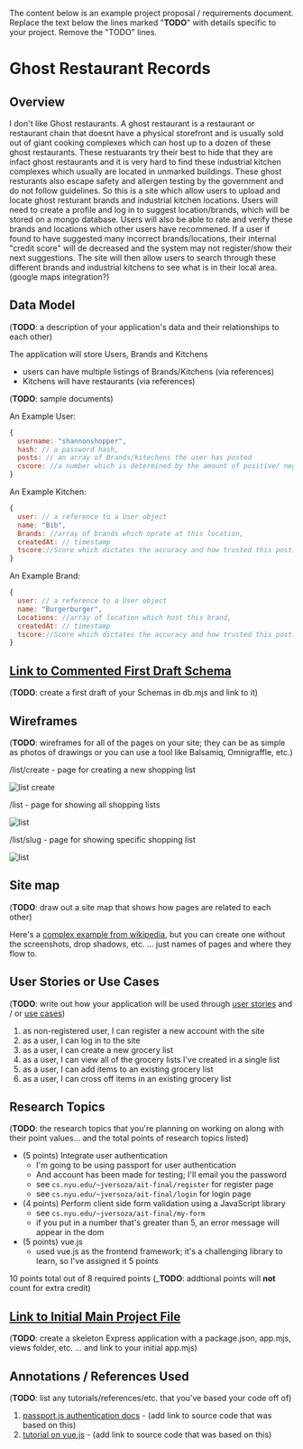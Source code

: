 The content below is an example project proposal / requirements document. Replace the text below the lines marked "__TODO__" with details specific to your project. Remove the "TODO" lines.

# Ghost Restaurant Records

## Overview

I don't like Ghost restaurants. A ghost restaurant is a restaurant or restaurant chain that doesnt have a physical storefront and is usually sold out of giant cooking complexes which can host up to a dozen of these ghost restaurants. These restuarants try their best to hide that they are infact ghost restaurants and it is very hard to find these industrial kitchen complexes which usually are located in unmarked buildings. These ghost resturants also escape safety and allergen testing by the government and do not follow guidelines. So this is a site which allow users to upload and locate ghost resturant brands and industrial kitchen locations. Users will need to create a profile and log in to suggest location/brands, which will be stored on a mongo database. Users will also be able to rate and verify these brands and locations which other users have recommened. If a user if found to have suggested many incorrect brands/locations, their internal "credit score" will de decreased and the system may not register/show their next suggestions. The site will then allow users to search through these different brands and industrial kitchens to see what is in their local area. (google maps integration?)



## Data Model

(__TODO__: a description of your application's data and their relationships to each other) 

The application will store Users, Brands and Kitchens

* users can have multiple listings of Brands/Kitchens (via references)
* Kitchens will have restaurants (via references)

(__TODO__: sample documents)

An Example User:

```javascript
{
  username: "shannonshopper",
  hash: // a password hash,
  posts: // an array of Brands/kitechens the user has posted
  cscore: //a number which is determined by the amount of positive/ negative verifications the user has recived
}
```

An Example Kitchen:

```javascript
{
  user: // a reference to a User object
  name: "Bib",
  Brands: //array of brands which oprate at this location,
  createdAt: // timestamp
  tscore://Score which dictates the accuracy and how trusted this posting is
}
```
An Example Brand:
```javascript
{
  user: // a reference to a User object
  name: "Burgerburger",
  Locations: //array of location which host this brand,
  createdAt: // timestamp
  tscore://Score which dictates the accuracy and how trusted this posting is
}
```


## [Link to Commented First Draft Schema](db.mjs) 

(__TODO__: create a first draft of your Schemas in db.mjs and link to it)

## Wireframes

(__TODO__: wireframes for all of the pages on your site; they can be as simple as photos of drawings or you can use a tool like Balsamiq, Omnigraffle, etc.)

/list/create - page for creating a new shopping list

![list create](documentation/list-create.png)

/list - page for showing all shopping lists

![list](documentation/list.png)

/list/slug - page for showing specific shopping list

![list](documentation/list-slug.png)

## Site map

(__TODO__: draw out a site map that shows how pages are related to each other)

Here's a [complex example from wikipedia](https://upload.wikimedia.org/wikipedia/commons/2/20/Sitemap_google.jpg), but you can create one without the screenshots, drop shadows, etc. ... just names of pages and where they flow to.

## User Stories or Use Cases

(__TODO__: write out how your application will be used through [user stories](http://en.wikipedia.org/wiki/User_story#Format) and / or [use cases](https://en.wikipedia.org/wiki/Use_case))

1. as non-registered user, I can register a new account with the site
2. as a user, I can log in to the site
3. as a user, I can create a new grocery list
4. as a user, I can view all of the grocery lists I've created in a single list
5. as a user, I can add items to an existing grocery list
6. as a user, I can cross off items in an existing grocery list

## Research Topics

(__TODO__: the research topics that you're planning on working on along with their point values... and the total points of research topics listed)

* (5 points) Integrate user authentication
    * I'm going to be using passport for user authentication
    * And account has been made for testing; I'll email you the password
    * see <code>cs.nyu.edu/~jversoza/ait-final/register</code> for register page
    * see <code>cs.nyu.edu/~jversoza/ait-final/login</code> for login page
* (4 points) Perform client side form validation using a JavaScript library
    * see <code>cs.nyu.edu/~jversoza/ait-final/my-form</code>
    * if you put in a number that's greater than 5, an error message will appear in the dom
* (5 points) vue.js
    * used vue.js as the frontend framework; it's a challenging library to learn, so I've assigned it 5 points

10 points total out of 8 required points (___TODO__: addtional points will __not__ count for extra credit)


## [Link to Initial Main Project File](app.mjs) 

(__TODO__: create a skeleton Express application with a package.json, app.mjs, views folder, etc. ... and link to your initial app.mjs)

## Annotations / References Used

(__TODO__: list any tutorials/references/etc. that you've based your code off of)

1. [passport.js authentication docs](http://passportjs.org/docs) - (add link to source code that was based on this)
2. [tutorial on vue.js](https://vuejs.org/v2/guide/) - (add link to source code that was based on this)

